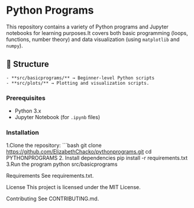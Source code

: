 # Python Programs

This repository contains a variety of Python programs and Jupyter notebooks for learning purposes.It covers both basic programming (loops, functions, number theory) and data visualization (using `matplotlib` and `numpy`).

## 📂 Structure

    - **src/basicprograms/** → Beginner-level Python scripts 
    - **src/plots/** → Plotting and visualization scripts.


### Prerequisites
- Python 3.x
- Jupyter Notebook (for `.ipynb` files)

### Installation
1.Clone the repository:
    ```bash
    git clone https://github.com/ElizabethChacko/pythonprograms.git
    cd PYTHONPROGRAMS
2. Install dependencies
    pip install -r requirements.txt
3.Run the program
    python src/basicprograms

Requirements
    See requirements.txt.

License
    This project is licensed under the MIT License.
    
Contributing
    See CONTRIBUTING.md.